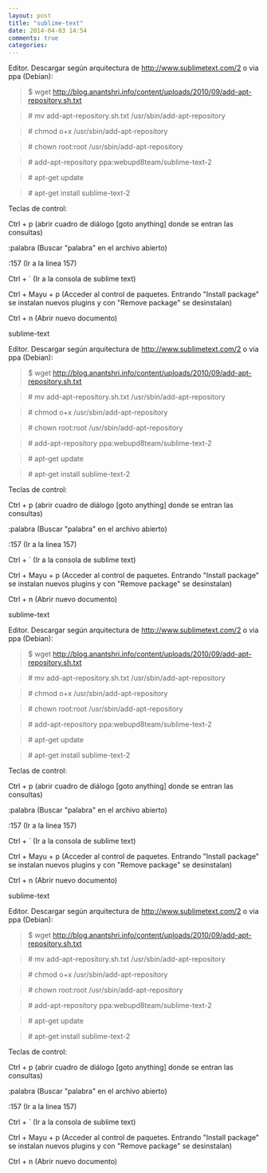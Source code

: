 ```yaml
---
layout: post
title: "sublime-text"
date: 2014-04-03 14:54
comments: true
categories: 
---
```

Editor. Descargar según arquitectura de http://www.sublimetext.com/2 o via ppa (Debian): 

>$ wget http://blog.anantshri.info/content/uploads/2010/09/add-apt-repository.sh.txt 

>\# mv add-apt-repository.sh.txt /usr/sbin/add-apt-repository 

>\# chmod o+x /usr/sbin/add-apt-repository 

>\# chown root:root /usr/sbin/add-apt-repository 

>\# add-apt-repository ppa:webupd8team/sublime-text-2 

>\# apt-get update 

>\# apt-get install sublime-text-2 

Teclas de control: 

Ctrl + p (abrir cuadro de diálogo [goto anything] donde se entran las consultas) 

:palabra (Buscar "palabra" en el archivo abierto) 

:157 (Ir a la linea 157) 

Ctrl + ` (Ir a la consola de sublime text) 

Ctrl + Mayu + p (Acceder al control de paquetes. Entrando "Install package" se instalan nuevos plugins y con "Remove package" se desinstalan) 

Ctrl + n (Abrir nuevo documento)

sublime-text 

Editor. Descargar según arquitectura de http://www.sublimetext.com/2 o via ppa (Debian): 

>$ wget http://blog.anantshri.info/content/uploads/2010/09/add-apt-repository.sh.txt 

>\# mv add-apt-repository.sh.txt /usr/sbin/add-apt-repository 

>\# chmod o+x /usr/sbin/add-apt-repository 

>\# chown root:root /usr/sbin/add-apt-repository 

>\# add-apt-repository ppa:webupd8team/sublime-text-2 

>\# apt-get update 

>\# apt-get install sublime-text-2 

Teclas de control: 

Ctrl + p (abrir cuadro de diálogo [goto anything] donde se entran las consultas) 

:palabra (Buscar "palabra" en el archivo abierto) 

:157 (Ir a la linea 157) 

Ctrl + ` (Ir a la consola de sublime text) 

Ctrl + Mayu + p (Acceder al control de paquetes. Entrando "Install package" se instalan nuevos plugins y con "Remove package" se desinstalan) 

Ctrl + n (Abrir nuevo documento)

sublime-text 

Editor. Descargar según arquitectura de http://www.sublimetext.com/2 o via ppa (Debian): 

>$ wget http://blog.anantshri.info/content/uploads/2010/09/add-apt-repository.sh.txt 

>\# mv add-apt-repository.sh.txt /usr/sbin/add-apt-repository 

>\# chmod o+x /usr/sbin/add-apt-repository 

>\# chown root:root /usr/sbin/add-apt-repository 

>\# add-apt-repository ppa:webupd8team/sublime-text-2 

>\# apt-get update 

>\# apt-get install sublime-text-2 

Teclas de control: 

Ctrl + p (abrir cuadro de diálogo [goto anything] donde se entran las consultas) 

:palabra (Buscar "palabra" en el archivo abierto) 

:157 (Ir a la linea 157) 

Ctrl + ` (Ir a la consola de sublime text) 

Ctrl + Mayu + p (Acceder al control de paquetes. Entrando "Install package" se instalan nuevos plugins y con "Remove package" se desinstalan) 

Ctrl + n (Abrir nuevo documento)

sublime-text 

Editor. Descargar según arquitectura de http://www.sublimetext.com/2 o via ppa (Debian): 

>$ wget http://blog.anantshri.info/content/uploads/2010/09/add-apt-repository.sh.txt 

>\# mv add-apt-repository.sh.txt /usr/sbin/add-apt-repository 

>\# chmod o+x /usr/sbin/add-apt-repository 

>\# chown root:root /usr/sbin/add-apt-repository 

>\# add-apt-repository ppa:webupd8team/sublime-text-2 

>\# apt-get update 

>\# apt-get install sublime-text-2 

Teclas de control: 

Ctrl + p (abrir cuadro de diálogo [goto anything] donde se entran las consultas) 

:palabra (Buscar "palabra" en el archivo abierto) 

:157 (Ir a la linea 157) 

Ctrl + ` (Ir a la consola de sublime text) 

Ctrl + Mayu + p (Acceder al control de paquetes. Entrando "Install package" se instalan nuevos plugins y con "Remove package" se desinstalan) 

Ctrl + n (Abrir nuevo documento)

